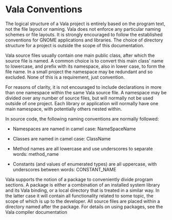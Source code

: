 # Vala Conventions

The logical structure of a Vala project is entirely based on the program text, not the file layout or naming. Vala does not enforce any particular naming schemes or file layouts. It is strongly encouraged to follow the established conventions for GNOME applications and libraries. The choice of directory structure for a project is outside the scope of this documentation.

Vala source files usually contain one main public class, after which the source file is named. A common choice is to convert this main class' name to lowercase, and prefix with its namespace, also in lower case, to form the file name. In a small project the namespace may be redundant and so excluded. None of this is a requirement, just convention.

For reasons of clarity, it is not encouraged to include declarations in more than one namespace within the same Vala source file. A namespace may be divided over any number of source files, but will normally not be used outside of one project. Each library or application will normally have one main namespace, with potentially others nested within.

In source code, the following naming conventions are normally followed:

-   Namespaces are named in camel case: NameSpaceName

-   Classes are named in camel case: ClassName

-   Method names are all lowercase and use underscores to separate words: method\_name

-   Constants (and values of enumerated types) are all uppercase, with underscores between words: CONSTANT\_NAME

Vala supports the notion of a package to conveniently divide program sections. A package is either a combination of an installed system library and its Vala binding, or a local directory that is treated in a similar way. In the latter case it will contain all functionality related to some topic, the scope of which is up to the developer. All source files are placed within a directory named after the package. For details on using packages, see the Vala compiler documentation